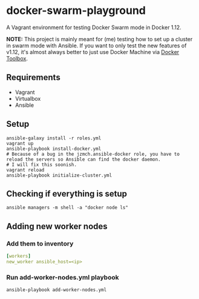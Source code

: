 # docker-swarm-playground

A Vagrant environment for testing Docker Swarm mode in Docker 1.12.

**NOTE:** This project is mainly meant for (me) testing how to set up a cluster in swarm mode with Ansible. If you want to only test the new features of v1.12, it's almost always better to just use Docker Machine via [Docker Toolbox](https://www.docker.com/products/docker-toolbox).

## Requirements

- Vagrant
- Virtualbox
- Ansible

## Setup

```shell
ansible-galaxy install -r roles.yml
vagrant up
ansible-playbook install-docker.yml
# Because of a bug in the jzmch.ansible-docker role, you have to reload the servers so Ansible can find the docker daemon.
# I will fix this soonish.
vagrant reload
ansible-playbook initialize-cluster.yml
```

## Checking if everything is setup

```shell
ansible managers -m shell -a "docker node ls"
```

## Adding new worker nodes

### Add them to inventory

```yaml
[workers]
new_worker ansible_host=<ip>
```

### Run add-worker-nodes.yml playbook

```shell
ansible-playbook add-worker-nodes.yml
```
